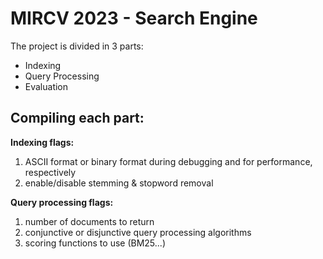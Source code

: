 # MIRCV 2023 - Search Engine

The project is divided in 3 parts:
- Indexing
- Query Processing
- Evaluation

## Compiling each part:
**Indexing flags:**
1. ASCII format or binary format during debugging and for performance, respectively
2. enable/disable stemming & stopword removal

**Query processing flags:**
1. number of documents to return
2. conjunctive or disjunctive query processing algorithms
3. scoring functions to use (BM25...)